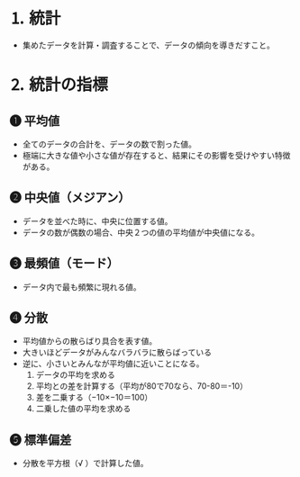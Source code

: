 # ⒈ 統計
- 集めたデータを計算・調査することで、データの傾向を導きだすこと。

# ⒉ 統計の指標
## ❶ 平均値
- 全てのデータの合計を、データの数で割った値。
- 極端に大きな値や小さな値が存在すると、結果にその影響を受けやすい特徴がある。

## ❷ 中央値（メジアン）
- データを並べた時に、中央に位置する値。
- データの数が偶数の場合、中央２つの値の平均値が中央値になる。

## ❸ 最頻値（モード）
- データ内で最も頻繁に現れる値。

## ❹ 分散
- 平均値からの散らばり具合を表す値。
- 大きいほどデータがみんなバラバラに散らばっている
- 逆に、小さいとみんなが平均値に近いことになる。
    1. データの平均を求める
    2. 平均との差を計算する（平均が80で70なら、70-80＝-10）
    3. 差を二乗する（−10×−10＝100）
    4. 二乗した値の平均を求める

## ❺ 標準偏差
- 分散を平方根（√ ）で計算した値。
